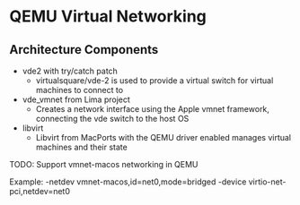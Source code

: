 QEMU Virtual Networking
===

Architecture Components
---
- vde2 with try/catch patch
    - virtualsquare/vde-2 is used to provide a virtual switch for virtual machines to connect to
- vde_vmnet from Lima project
    - Creates a network interface using the Apple vmnet framework, connecting the vde switch to the host OS
- libvirt
    - Libvirt from MacPorts with the QEMU driver enabled manages virtual machines and their state

TODO: Support vmnet-macos networking in QEMU

Example: -netdev vmnet-macos,id=net0,mode=bridged -device virtio-net-pci,netdev=net0